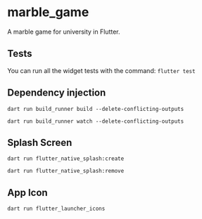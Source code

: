 # marble_game

A marble game for university in Flutter.

## Tests
You can run all the widget tests with the command:
``
flutter test
``

## Dependency injection

``
dart run build_runner build --delete-conflicting-outputs
``

``
dart run build_runner watch --delete-conflicting-outputs
``

## Splash Screen

``
dart run flutter_native_splash:create
``

``
dart run flutter_native_splash:remove
``

## App Icon

``
dart run flutter_launcher_icons
``
